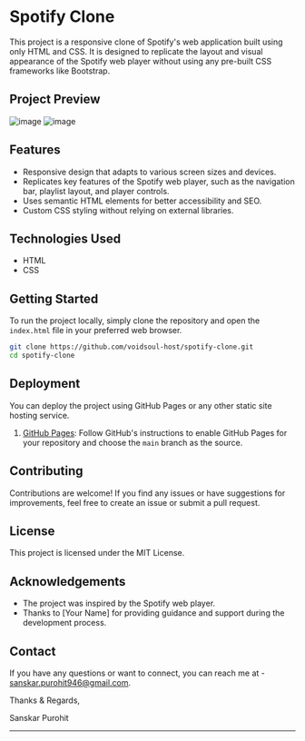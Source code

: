 # Spotify Clone

This project is a responsive clone of Spotify's web application built using only HTML and CSS. It is designed to replicate the layout and visual appearance of the Spotify web player without using any pre-built CSS frameworks like Bootstrap.

## Project Preview

![image](https://github.com/voidsoul-host/spotify-clone/assets/120613863/9f58a17b-b205-42db-a09a-e13d8d127131)
![image](https://github.com/voidsoul-host/spotify-clone/assets/120613863/fd6dc284-2469-4741-bc39-bdffbfca5b46)



## Features

- Responsive design that adapts to various screen sizes and devices.
- Replicates key features of the Spotify web player, such as the navigation bar, playlist layout, and player controls.
- Uses semantic HTML elements for better accessibility and SEO.
- Custom CSS styling without relying on external libraries.

## Technologies Used

- HTML
- CSS

## Getting Started

To run the project locally, simply clone the repository and open the `index.html` file in your preferred web browser.

```bash
git clone https://github.com/voidsoul-host/spotify-clone.git
cd spotify-clone
```

## Deployment

You can deploy the project using GitHub Pages or any other static site hosting service.

1. [GitHub Pages](https://pages.github.com/): Follow GitHub's instructions to enable GitHub Pages for your repository and choose the `main` branch as the source.

## Contributing

Contributions are welcome! If you find any issues or have suggestions for improvements, feel free to create an issue or submit a pull request.

## License

This project is licensed under the MIT License.

## Acknowledgements

- The project was inspired by the Spotify web player.
- Thanks to [Your Name] for providing guidance and support during the development process.

## Contact

If you have any questions or want to connect, you can reach me at - sanskar.purohit946@gmail.com.

Thanks & Regards,

Sanskar Purohit

---

